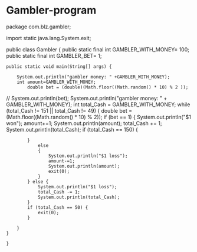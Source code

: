 # Gambler-program

package com.blz.gambler;

import static java.lang.System.exit;

public class Gambler {
   public static final int GAMBLER_WITH_MONEY= 100;
    public static final int GAMBLER_BET= 1;

    public static void main(String[] args) {

        System.out.println("gambler money: " +GAMBLER_WITH_MONEY);
        int amount=GAMBLER_WITH_MONEY;
            double bet = (double)(Math.floor((Math.random() * 10) % 2 ));
//            System.out.println(bet);
        System.out.println("gambler money: " + GAMBLER_WITH_MONEY);
        int total_Cash = GAMBLER_WITH_MONEY;
        while (total_Cash != 151 || total_Cash != 49) {
            double bet =  (Math.floor((Math.random() * 10) % 2));
            if (bet == 1) {
                System.out.println("$1 won");
                amount+=1;
                System.out.println(amount);
                total_Cash += 1;
                System.out.println(total_Cash);
                if (total_Cash == 150) {

            }
                else
                {
                    System.out.println("$1 loss");
                    amount-=1;
                    System.out.println(amount);
                    exit(0);
                }
            } else {
                System.out.println("$1 loss");
                total_Cash -= 1;
                System.out.println(total_Cash);
            }
            if (total_Cash == 50) {
                exit(0);
            }

        }
    }

    }
